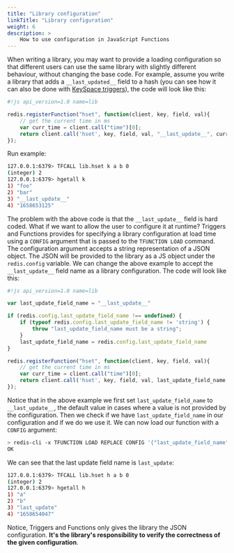 ```yaml
---
title: "Library configuration"
linkTitle: "Library configuration"
weight: 6
description: >
    How to use configuration in JavaScript Functions
---
```


When writing a library, you may want to provide a loading configuration so that different users can use the same library with slightly different behaviour, without changing the base code. For example, assume you write a library that adds a `__last_updated__` field to a hash (you can see how it can also be done with [KeySpace triggers](./triggers/KeySpace_Triggers.md)), the code will look like this:

```js
#!js api_version=1.0 name=lib

redis.registerFunction("hset", function(client, key, field, val){
    // get the current time in ms
    var curr_time = client.call("time")[0];
    return client.call('hset', key, field, val, "__last_update__", curr_time);
});
```

Run example:

```bash
127.0.0.1:6379> TFCALL lib.hset k a b 0
(integer) 2
127.0.0.1:6379> hgetall k
1) "foo"
2) "bar"
3) "__last_update__"
4) "1658653125"
```

The problem with the above code is that the `__last_update__` field is hard coded. What if we want to allow the user to configure it at runtime? Triggers and Functions provides for specifying a library configuration at load time using a `CONFIG` argument that is passed to the `TFUNCTION LOAD` command. The configuration argument accepts a string representation of a JSON object. The JSON will be provided to the library as a JS object under the `redis.config` variable. We can change the above example to accept the `__last_update__` field name as a library configuration. The code will look like this:

```js
#!js api_version=1.0 name=lib

var last_update_field_name = "__last_update__"

if (redis.config.last_update_field_name !== undefined) {
    if (typeof redis.config.last_update_field_name != 'string') {
        throw "last_update_field_name must be a string";
    }
    last_update_field_name = redis.config.last_update_field_name
}

redis.registerFunction("hset", function(client, key, field, val){
    // get the current time in ms
    var curr_time = client.call("time")[0];
    return client.call('hset', key, field, val, last_update_field_name, curr_time);
});
```

Notice that in the above example we first set `last_update_field_name` to `__last_update__`, the default value in cases where a value is not provided by the configuration. Then we check if we have `last_update_field_name` in our configuration and if we do we use it. We can now load our function with a `CONFIG` argument:

```bash
> redis-cli -x TFUNCTION LOAD REPLACE CONFIG '{"last_update_field_name":"last_update"}' < <path to code file>
OK
```

We can see that the last update field name is `last_update`:

```bash
127.0.0.1:6379> TFCALL lib.hset h a b 0
(integer) 2
127.0.0.1:6379> hgetall h
1) "a"
2) "b"
3) "last_update"
4) "1658654047"
```

Notice, Triggers and Functions only gives the library the JSON configuration. **It's the library's responsibility to verify the correctness of the given configuration**.
